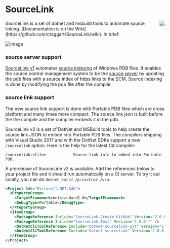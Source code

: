 
# SourceLink
<img src="https://ctaggart.github.io/SourceLink/SourceLink128.jpg" align="right">
SourceLink is a set of dotnet and msbuild tools to automate source linking. [Documentation is on the Wiki](https://github.com/ctaggart/SourceLink/wiki). In brief:

![image](https://cloud.githubusercontent.com/assets/80104/23337630/001cedb6-fbba-11e6-9c44-68f4c826470c.png)

### source server support
[SourceLink v1](https://github.com/ctaggart/SourceLink/wiki/SourceLink-v1) automates [source indexing](http://msdn.microsoft.com/en-us/library/windows/hardware/ff556898.aspx) of Windows PDB files. It enables the source control management system to be the [source server](http://msdn.microsoft.com/en-us/library/windows/desktop/ms680641.aspx) by updating the pdb files with a source index of https links to the SCM. Source indexing is done by modifying the pdb file after the compile.

### source link support
The new source link support is done with Portable PDB files which are cross platform and many times more compact. The source link json is built before the the compile and the compiler embeds it in the pdb.

SourceLink v2 is a set of DotNet and MSBuild tools to help create the source link JSON to embed into Portable PDB files. The compilers shipping with Visual Studio 2017 and with the DotNet SDKs support a new `/sourcelink` option. Here is the help for the latest C# compiler:
```
/sourcelink:<file>            Source link info to embed into Portable PDB.
```

A prerelease of SourceLine v2 is available. Add the references below to your project file and it should run automatically on a CI server. To try it out locally, you can do `dotnet build /p:ci=true /v:n`.

``` xml
<Project Sdk="Microsoft.NET.Sdk">
  <PropertyGroup>
    <TargetFramework>netstandard1.6</TargetFramework>
    <DebugType>Portable</DebugType>
  </PropertyGroup>
  <ItemGroup>
    <PackageReference Include="SourceLink.Create.GitHub" Version="2.0.0-*" />
    <PackageReference Include="SourceLink.Test" Version="2.0.0-*" />
    <DotNetCliToolReference Include="dotnet-sourcelink-git" Version="2.0.0-*" />
    <DotNetCliToolReference Include="dotnet-sourcelink" Version="2.0.0-*" />
  </ItemGroup>
</Project>
```
